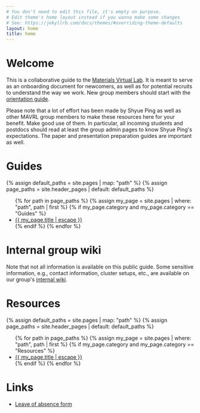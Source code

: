 ```yaml
---
# You don't need to edit this file, it's empty on purpose.
# Edit theme's home layout instead if you wanna make some changes
# See: https://jekyllrb.com/docs/themes/#overriding-theme-defaults
layout: home
title: home
---
```


# Welcome

This is a collaborative guide to the [Materials Virtual Lab](www.materialsvirtuallab.org). It is meant to serve as an onboarding document for newcomers, as well as for potential recruits to understand the way we work. New group members should start with the [orientation guide](/orientation).

Please note that a lot of effort has been made by Shyue Ping as well as other MAVRL group members to make these resources here for your benefit. Make good use of them. In particular, all incoming students and postdocs should read at least the group admin pages to know Shyue Ping's expectations. The paper and presentation preparation guides are important as well. 


# Guides

{% assign default_paths = site.pages | map: "path" %}
{% assign page_paths = site.header_pages | default: default_paths %}
<ul>
{% for path in page_paths %}
  {% assign my_page = site.pages | where: "path", path | first %}
  {% if my_page.category and my_page.category == "Guides" %}
  <li><a class="page-link" href="{{ my_page.url | relative_url }}">{{ my_page.title | escape }}</a></li>
  {% endif %}
{% endfor %}
</ul>

# Internal group wiki

Note that not all information is available on this public guide. Some sensitive information, e.g., contact information, cluster setups, etc., are available on our group's [internal wiki](https://www.materialsvirtuallab.org/wiki).

# Resources
{% assign default_paths = site.pages | map: "path" %}
{% assign page_paths = site.header_pages | default: default_paths %}
<ul>
{% for path in page_paths %}
  {% assign my_page = site.pages | where: "path", path | first %}
  {% if my_page.category and my_page.category == "Resources" %}
  <li><a class="page-link" href="{{ my_page.url | relative_url }}">{{ my_page.title | escape }}</a></li>
  {% endif %}
{% endfor %}
</ul>

# Links

* [Leave of absence form](https://airtable.com/shrXVPLJbBSnMH6gN)
